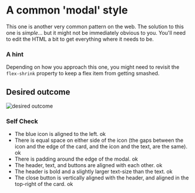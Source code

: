 # A common 'modal' style
This one is another very common pattern on the web. The solution to this one is _simple_... but it might not be immediately obvious to you. You'll need to edit the HTML a bit to get everything where it needs to be.

### A hint
Depending on how you approach this one, you might need to revisit the `flex-shrink` property to keep a flex item from getting smashed.

## Desired outcome

![desired outcome](./desired-outcome.png)

### Self Check

- The blue icon is aligned to the left. ok
- There is equal space on either side of the icon (the gaps between the icon and the edge of the card, and the icon and the text, are the same). ok
- There is padding around the edge of the modal. ok
- The header, text, and buttons are aligned with each other. ok
- The header is bold and a slightly larger text-size than the text. ok
- The close button is vertically aligned with the header, and aligned in the top-right of the card. ok
